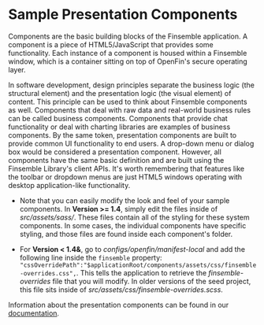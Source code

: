 #  Sample Presentation Components

Components are the basic building blocks of the Finsemble application. A component is a piece of HTML5/JavaScript that provides some functionality. Each instance of a component is housed within a Finsemble window, which is a container sitting on top of OpenFin's secure operating layer.

In software development, design principles separate the business logic (the structural element) and the presentation logic (the visual element) of content. This principle can be used to think about Finsemble components as well. Components that deal with raw data and real-world business rules can be called business components. Components that provide chat functionality or deal with charting libraries are examples of business components. By the same token, presentation components are built to provide common UI functionality to end users. A drop-down menu or dialog box would be considered a presentation component. However, all components have the same basic definition and are built using the Finsemble Library's client APIs. It's worth remembering that features like the toolbar or dropdown menus are just HTML5 windows operating with desktop application-like functionality.

* Note that you can easily modify the look and feel of your sample components. In **Version >= 1.4**, simply edit the files inside of *src/assets/sass/*. These files contain all of the styling for these system components. In some cases, the individual components have specific styling, and those files are found inside each component's folder.

* For **Version < 1.4&**, go to *configs/openfin/manifest-local* and add the following line inside the `finsemble` property:
`"cssOverridePath":"$applicationRoot/components/assets/css/finsemble-overrides.css",`. This tells the application to retrieve the *finsemble-overrides* file that you will modify. In older versions of the seed project, this file sits inside of *src/assets/css/finsemble-overrides.scss*. 

Information about the presentation components can be found in our [documentation](https://documentation.chartiq.com/finsemble/tutorial-understandingUIComponents.html). 
